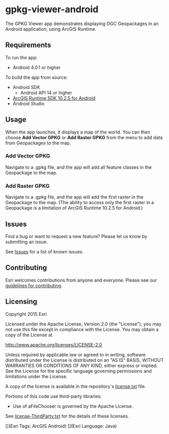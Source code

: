 gpkg-viewer-android
====================

The GPKG Viewer app demonstrates displaying OGC Geopackages in an Android application, using ArcGIS Runtime.

## Requirements

To run the app:

- Android 4.0.1 or higher

To build the app from source:

- Android SDK
  - Android API 14 or higher
- [ArcGIS Runtime SDK 10.2.5 for Android](https://developers.arcgis.com/android)
- Android Studio

## Usage

When the app launches, it displays a map of the world. You can then choose **Add Vector GPKG** or **Add Raster GPKG** from the menu to add data from Geopackages to the map.

### Add Vector GPKG

Navigate to a .gpkg file, and the app will add all feature classes in the Geopackage to the map.

### Add Raster GPKG

Navigate to a .gpkg file, and the app will add the first raster in the Geopackage to the map. (The ability to access only the first raster in a Geopackage is a limitation of ArcGIS Runtime 10.2.5 for Android.)

## Issues

Find a bug or want to request a new feature?  Please let us know by submitting an issue.

See [Issues](https://github.com/garys-esri/gpkg-viewer-android/issues) for a list of known issues.

## Contributing

Esri welcomes contributions from anyone and everyone. Please see our [guidelines for contributing](https://github.com/esri/contributing).

## Licensing

Copyright 2015 Esri

Licensed under the Apache License, Version 2.0 (the "License"); you may not use this file except in compliance with the License. You may obtain a copy of the License at

   http://www.apache.org/licenses/LICENSE-2.0

Unless required by applicable law or agreed to in writing, software distributed under the License is distributed on an "AS IS" BASIS, WITHOUT WARRANTIES OR CONDITIONS OF ANY KIND, either express or implied. See the License for the specific language governing permissions and limitations under the License.

A copy of the license is available in the repository's [license.txt](license.txt) file.

Portions of this code use third-party libraries:

- Use of aFileChooser is governed by the Apache License.

See [license-ThirdParty.txt](license-ThirdParty.txt) for the details of these licenses.

[](Esri Tags: ArcGIS Android)
[](Esri Language: Java)
